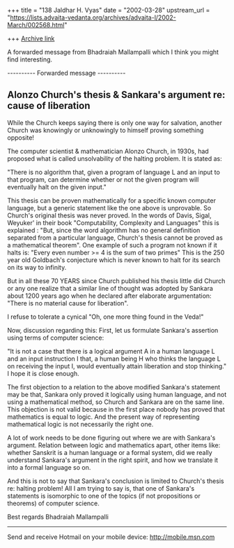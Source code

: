 +++
title = "138 Jaldhar H. Vyas"
date = "2002-03-28"
upstream_url = "https://lists.advaita-vedanta.org/archives/advaita-l/2002-March/002568.html"

+++
[Archive link](https://lists.advaita-vedanta.org/archives/advaita-l/2002-March/002568.html)

A forwarded message from Bhadraiah Mallampalli <vaidix at hotmail.com> which
I think you might find interesting.

---------- Forwarded message ----------


Alonzo Church's thesis & Sankara's argument re: cause of liberation
-------------------------------------------------------------------

While the Church keeps saying there is only one way for salvation, another
Church was knowingly or unknowingly to himself proving something opposite!

The computer scientist & mathematician Alonzo Church, in 1930s, had proposed
what is called unsolvability of the halting problem. It is stated as:

"There is no algorithm that, given a program of language L and an input to
that program, can determine whether or not the given program will eventually
halt on the given input."

This thesis can be proven mathematically for a specific known computer
language, but a generic statement like the one above is unprovable. So
Church's original thesis was never proved.   In the words of Davis, Sigal,
Weyuker' in their book "Computability, Complexity and Languages" this is
explained : "But, since the word algorithm has no general definition
separated from a particular language, Church's thesis cannot be proved as a
mathematical theorem". One example of such a program not known if it halts
is: "Every even number >= 4 is the sum of two primes" This is the 250 year
old  Goldbach's conjecture which is never known to halt for its search on
its way to infinity.

But in all these 70 YEARS since Church published his thesis little did
Church or any one realize that a similar line of thought was adopted by
Sankara about 1200 years ago when he declared after elaborate argumentation:
"There is no material cause for liberation".

I refuse to tolerate a cynical "Oh, one more thing found in the Veda!"

Now, discussion regarding this: First, let us formulate Sankara's assertion
using terms of computer science:

"It is not a case that there is a logical argument A in a human language L
and an input instruction I that, a human being H who thinks the language L
on receiving the input I, would eventually attain liberation and stop
thinking." I hope it is close enough.

The first objection to a relation to the above modified Sankara's statement
may be that, Sankara only proved it logically using human language, and not
using a mathematical method, so Church and Sankara are on the same line.
This objection is not valid because in the first place nobody has proved
that mathematics is equal to logic. And the present way of representing
mathematical logic is not necessarily the right one.

A lot of work needs to be done figuring out where we are with Sankara's
argument. Relation between logic and mathematics apart, other items like:
whether Sanskrit is a human language or a formal system, did we really
understand Sankara's argument in the right spirit, and how we translate it
into a formal language so on.

And this is not to say that Sankara's conclusion is limited to Church's
thesis re: halting problem! All I am trying to say is, that one of Sankara's
statements is isomorphic to one of the topics (if not propositions or
theorems) of computer science.

Best regards
Bhadraiah Mallampalli

_________________________________________________________________
Send and receive Hotmail on your mobile device: http://mobile.msn.com

